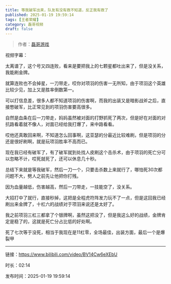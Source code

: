 ```yaml
---
title: 等我破军出来，队友有没有救不知道，反正我有救了
published: 2025-01-19 19:59:14
tags: [王者荣耀]
category: 磊哥视频
draft: false
---
```



> 作者：[磊哥游戏](https://space.bilibili.com/268941858?spm_id_from=333.788.upinfo.head.click)

视频字幕：

太离谱了，这个号又四连败，看来是要把我上的七颗星都吐出来了，但是没关系，我能刷金牌。

就算连败也不会掉星，一刀带走，哎你对项羽的伤害一无所知，由于项羽这个英雄比较少见，加上又是胜率倒数第一。

可以打信息差，很多人都不知道项羽的伤害啊，而我的出装又是暗影战斧之后，直接憋破军，比正常见到的项羽伤害要高很多。

自然是血条在后一刀带走，妈妈虽然被对面的打野抓死了两次，但是好在对面的对抗路看着就不像人，对面已经给我打爆了，来中路看看。

哎他还真敢回来啊，不知道怎么回事啊，这亚瑟的分最近比较难刷，但是项羽的分还是很好刷啊，就是玩项羽胜率不高而已。

现在我已经有破军了，有了破军就到处找人皮刷这个击杀术，由于项羽的死亡分可以忽略不计，哎死就死了，还可以休息几十秒。

总结下来就是等我破军，然后一刀一个，只要击杀数上来就行了，哪怕死30次都问题不大，劈人之前先让他把你打残。

因为血量越低，伤害越高，然后一刀带走，一技能空了，没关系。

大招打中了就行，直接秒掉，这把是全程虎符阵发力玩不了一点，但是这回我已经刷出来金牌了，十杠六的战绩对于项羽来说还是太好了。

我之前项羽三杠三都拿了个银牌啊，虽然这把没了，但是我这么好的战绩，金牌肯定是稳了的，这就是死亡分占比低的好处啊。

死了七次等于没死，相当于我现在是11杠零，全场最佳，出装方面，最后一个是爆裂甲

---

链接：https://www.bilibili.com/video/BV14Cw6eXEbU

时长：02:14

发布时间：2025-01-19 19:59:14
